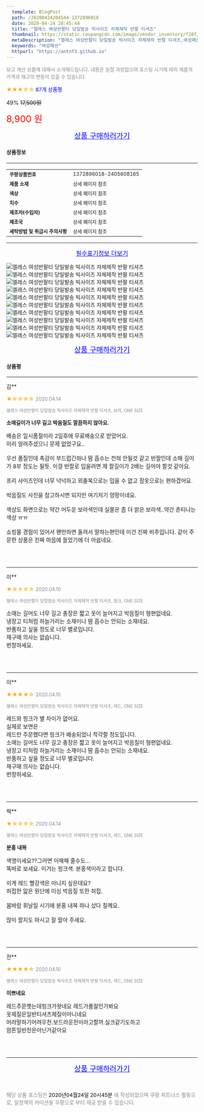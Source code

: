 ```yaml
---
  template: BlogPost
  path: /20200424204544-1372896018
  date: 2020-04-24 20:45:44
  title: "엘레스 여성반팔티 당일발송 빅사이즈 자체제작 반팔 티셔츠"
  thumbnail: https://static.coupangcdn.com/image/vendor_inventory/f28f/bfabd061ffb8522119cffa2f0aab8006132e9682e6ff7d96529bba226849.jpg
  metaDescription: "엘레스 여성반팔티 당일발송 빅사이즈 자체제작 반팔 티셔츠,여성패션"
  keywords: "여성패션"
  httpurl: "https://antnf3.github.io"
---
```

  
<span style="color: #888;font-size:0.8rem">보고 계신 상품에 대해서 소개해드립니다.
내용은 일절 과장없으며 포스팅 시기에 따라 제품의 가격과 재고의 변동이 있을 수 있습니다.</span>
  
<span style="color: orange;">★★★☆☆</span> <span style="color: blue;font-size: 0.85rem;">87개 상품평</span>

<span style="font-size: 0.9rem">49%</span> <span style="font-size: 0.9rem">~~17,500원~~</span>

<span style="color: red;font-size: 1.5rem;">8,900 원</span>



<p align="center"><a href="http://me2.do/5nD0JWIi" style="font-size: 1.2rem; color: blue;">상품 구매하러가기</a></p>

#### 상품정보

---

|                  |                       |
| ---------------- | --------------------- |
| **<span style="font-size:0.8rem;">쿠팡상품번호</span>** | <span style="font-size:0.8rem;">1372896018-2405608165</span> |
| **<span style="font-size:0.8rem;">제품 소재</span>**    | <span style="font-size:0.8rem;">상세 페이지 참조</span>        |
| **<span style="font-size:0.8rem;">색상</span>**    | <span style="font-size:0.8rem;">상세 페이지 참조</span>        |
| **<span style="font-size:0.8rem;">치수</span>**    | <span style="font-size:0.8rem;">상세 페이지 참조</span>        |
| **<span style="font-size:0.8rem;">제조자(수입자)</span>**    | <span style="font-size:0.8rem;">상세 페이지 참조</span>        |
| **<span style="font-size:0.8rem;">제조국</span>**    | <span style="font-size:0.8rem;">상세 페이지 참조</span>        |
| **<span style="font-size:0.8rem;">세탁방법 및 취급시 주의사항</span>**    | <span style="font-size:0.8rem;">상세 페이지 참조</span>        |




---

<p align="center"><a href="http://me2.do/5nD0JWIi" style="font-size: 1rem; color: blue;">필수표기정보 더보기</a></p>

![엘레스 여성반팔티 당일발송 빅사이즈 자체제작 반팔 티셔츠](http://thumbnail9.coupangcdn.com/thumbnails/remote/q89/image/vendor_inventory/c049/e2677c0b4551cb04f531f15c1031c650c99636d62f667999c25ddd8ab5cc.jpg)
![엘레스 여성반팔티 당일발송 빅사이즈 자체제작 반팔 티셔츠](http://thumbnail9.coupangcdn.com/thumbnails/remote/q89/image/vendor_inventory/95a0/0b4d6af31b0b9e50042590144b8ec2cf57fbd1360c9b0b5a2ae2e2147335.jpg)
![엘레스 여성반팔티 당일발송 빅사이즈 자체제작 반팔 티셔츠](http://thumbnail7.coupangcdn.com/thumbnails/remote/q89/image/vendor_inventory/30c2/647a9440e4edbaf7e0ce5332f1dcdb6171862f4341045193e4647b2aab5b.jpg)
![엘레스 여성반팔티 당일발송 빅사이즈 자체제작 반팔 티셔츠](http://thumbnail10.coupangcdn.com/thumbnails/remote/q89/image/vendor_inventory/68ea/2b17677558ee249f3ff8b1d96f0bf6cb96ba1f9bf4425fe236cd9d87e200.jpg)
![엘레스 여성반팔티 당일발송 빅사이즈 자체제작 반팔 티셔츠](http://thumbnail10.coupangcdn.com/thumbnails/remote/q89/image/vendor_inventory/b087/60ec129c133099997b3c29524333fcf8e94bce2d21dbfce83567ffd00789.jpg)
![엘레스 여성반팔티 당일발송 빅사이즈 자체제작 반팔 티셔츠](http://thumbnail8.coupangcdn.com/thumbnails/remote/q89/image/vendor_inventory/3fa7/e172ad290f0bfa023c7a6678ccd8a5328a3eee48b93a4c7b831a075b607f.jpg)
![엘레스 여성반팔티 당일발송 빅사이즈 자체제작 반팔 티셔츠](http://thumbnail8.coupangcdn.com/thumbnails/remote/q89/image/vendor_inventory/26c1/42489065d04ff3bafbf69fc52fda9aa5bfb3a912485c0cb4cd5c51282fd7.jpg)
![엘레스 여성반팔티 당일발송 빅사이즈 자체제작 반팔 티셔츠](http://thumbnail6.coupangcdn.com/thumbnails/remote/q89/image/vendor_inventory/e534/2ccb2fbcaee8923915eda5bbbd2828a04f022e5c0c563443def70b3a3ca6.jpg)
![엘레스 여성반팔티 당일발송 빅사이즈 자체제작 반팔 티셔츠](http://thumbnail7.coupangcdn.com/thumbnails/remote/q89/image/vendor_inventory/6598/263677eff24ab7d1162548d91d72ab70e0c329c4624f2e31cc24e4195df8.jpg)
![엘레스 여성반팔티 당일발송 빅사이즈 자체제작 반팔 티셔츠](http://thumbnail10.coupangcdn.com/thumbnails/remote/q89/image/vendor_inventory/5711/cd05cc6d17398532730d9acc4b010e8f5bdec1530d5ac22aee91b99e5db3.jpg)

<p align="center"><a href="http://me2.do/5nD0JWIi" style="font-size: 1.2rem; color: blue;">상품 구매하러가기</a></p>

#### 상품평
  
---
  
김**
    
<span style="color: orange;">★☆☆☆☆</span> <span style="font-size:0.8rem;color: #888;">2020.04.14</span>
    
<span style="color: #888;font-size:0.7rem">엘레스 여성반팔티 당일발송 빅사이즈 자체제작 반팔 티셔츠, 보라, ONE SIZE</span>
    
<span style="font-size:0.85rem">**소매길이가 너무 길고 박음질도 깔끔하지 않아요.**</span>
    
<span style="font-size: 0.9rem;">배송은 일시품절이라 2일후에 무료배송으로 받았어요.<br/>미리 알려주셨으니 문제 없었구요..<br/><br/>우선 품질인데 촉감이 부드럽긴하나 땀 흡수는 전혀 안될것 같고 반팔인데 소매 길이가 8부 정도는 될듯. 이걸 반팔로 입을려면 제 팔길이가 2배는 길어야 할것 같아요.<br/><br/>프리 사이즈인데 너무 넉넉하고 외출복으로는 입을 수 없고 잠옷으로는 편하겠어요.<br/><br/>박음질도 사진을 참고하시면 되지만 여기저기 엉망이네요.<br/><br/>색상도 화면으로는 약간 어두운 보라색인데 실물은 좀 더 밝은 보라색..약간 촌티나는 색상 ㅠㅠ<br/><br/>쇼핑몰 경험이 있어서 왠만하면 돌려서 말하는편인데 이건 진짜 비추입니다. 같이 주문한 상품은 진짜 마음에 들었기에 더 아쉽네요.</span>
    
<br>
<br>

---
  
이**
    
<span style="color: orange;">★☆☆☆☆</span> <span style="font-size:0.8rem;color: #888;">2020.04.10</span>
    
<span style="color: #888;font-size:0.7rem">엘레스 여성반팔티 당일발송 빅사이즈 자체제작 반팔 티셔츠, 핑크, ONE SIZE</span>
    

    
<span style="font-size: 0.9rem;">소매는 길어도 너무 길고 총장은 짧고 옷이 늘어지고 박음질이 형편없네요.<br/>냉장고 티처럼 하늘거리는 소재이나 땀 흡수는 안되는 소재네요.<br/>반품하고 싶을 정도로 너무 별로입니다.<br/>재구매 의사는 없습니다.<br/>번창하세요.</span>
    
<br>
<br>

---
  
이**
    
<span style="color: orange;">★★★★☆</span> <span style="font-size:0.8rem;color: #888;">2020.04.10</span>
    
<span style="color: #888;font-size:0.7rem">엘레스 여성반팔티 당일발송 빅사이즈 자체제작 반팔 티셔츠, 레드, ONE SIZE</span>
    

    
<span style="font-size: 0.9rem;">레드와 핑크가 별 차이가 없어요.<br/>실제로 보면은ᆢ<br/>레드만 주문했다면 핑크가 배송되었나 착각할 정도입니다.<br/>소매는 길어도 너무 길고 총장은 짧고 옷이 늘어지고 박음질이 형편없네요.<br/>냉장고 티처럼 하늘거리는 소재이나 땀 흡수는 안되는 소재네요.<br/>반품하고 싶을 정도로 너무 별로입니다.<br/>재구매 의사는 없습니다.<br/>번창하세요.</span>
    
<br>
<br>

---
  
짝**
    
<span style="color: orange;">★☆☆☆☆</span> <span style="font-size:0.8rem;color: #888;">2020.04.14</span>
    
<span style="color: #888;font-size:0.7rem">엘레스 여성반팔티 당일발송 빅사이즈 자체제작 반팔 티셔츠, 레드, ONE SIZE</span>
    
<span style="font-size:0.85rem">**분홍 내복**</span>
    
<span style="font-size: 0.9rem;">색맹이세요??그러면 이해해 줄수도...<br/>똑바로 보세요. 이거는 핑크색. 분홍색이라고 합니다.<br/><br/>이게 레드 빨강색은 아니지 싶은데요? <br/>허접한 앏은 원단에 미싱 박음질 또한 허접.<br/><br/>봄바람 휘날릴 시기에 분홍 내복 하나 샀다 칠께요.<br/><br/>많이 팔지도 마시고 잘 팔아 주세요.</span>
    
<br>
<br>

---
  
전**
    
<span style="color: orange;">★★★★☆</span> <span style="font-size:0.8rem;color: #888;">2020.04.10</span>
    
<span style="color: #888;font-size:0.7rem">엘레스 여성반팔티 당일발송 빅사이즈 자체제작 반팔 티셔츠, 레드, ONE SIZE</span>
    
<span style="font-size:0.85rem">**이쁘네요**</span>
    
<span style="font-size: 0.9rem;">레드주문햇는데핑크가왓네요  레드가품절인가봐요<br/>옷제질은일반티셔츠제질이아니네요<br/>머라말하기어려우천.보드라운천이라고할까.실크같기도하고<br/>암튼일반천은아닌거같아요</span>
    
<br>
<br>


  
---
  
<p align="center"><a href="http://me2.do/5nD0JWIi" style="font-size: 1.2rem; color: blue;">상품 구매하러가기</a></p>
  
<br>
  
<span style="font-size: 0.85rem; color: #888;">해당 상품 포스팅은 <span style="color: #000;"> 2020년04월24일 20시45분 </span> 에 작성되었으며 쿠팡 파트너스 활동으로, 일정액의 커미션을 쿠팡으로 부터 제공 받을 수 있습니다.</span>
